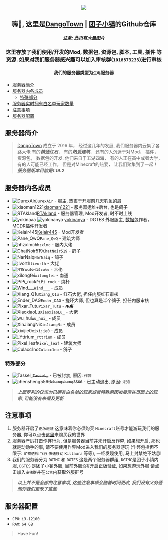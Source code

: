 <div align=center>
 
<img src="https://www.dgtmc.top/assets/img/logo.jpg">

<h2>嗨👋, 这里是<a href="https://dgtmc.top">DangoTown</a> | <a href="https://dgtmc.top">团子小镇</a>的Github仓库</h2>

<h5>注意: 此页有大量图片</h5>

</div>

<div align=center>

<h3>这里存放了我们使用/开发的Mod, 数据包, 资源包, 脚本, 工具, 插件 等资源.
如果对我们服务器感兴趣可以加入审核群(<code>1018873233</code>)进行审核</h3>
 
 <h4>我们的服务器类型为<code>生电</code>服务器</h4>

</div>

<!-- TOC -->
  * [服务器简介](#服务器简介)
  * [服务器内各成员](#服务器内各成员)
    * [特殊部分](#特殊部分)
  * [服务器实时拥有白名单玩家数量](#服务器实时拥有白名单玩家数量)
  * [注意事项](#注意事项)
  * [服务器配置](#服务器配置)
<!-- TOC -->

## 服务器简介

> [DangoTown](https://dgtmc.top) 成立于 2016 年， 经过这几年的发展, 我们服务器内云集了各路大佬
> 有的***精通红石***， 有的***热爱建筑***， 还有的人沉迷于对Mod， 插件， 资源包， 数据包的开发. 
> 他们来自于五湖四海， 有的人正在高中或者大学， 有的人可能已经工作， 但是对Minecraft的热爱， 让我们聚集到了一起！
> ***服务器版本目前是1.19.2***

## 服务器内各成员
<!-- https://crafatar.com/avatars/?size=16 -->
* <img src="https://crafatar.com/avatars/efcc8b5a-9bb0-429e-95b8-7eb34ad37d76?size=16" alt="DurexAir">`DurexAir` - 服主, 热衷于开服前几天钓鱼的屑
* <img src="https://crafatar.com/avatars/bf486575279b467e846ec54e86ee52df?size=16" alt="xiaoman1221">[xiaoman1221](https://yhdzz.cn) - 服务器运维+后台,
  也是鸽子
* <img src="https://crafatar.com/avatars/bb033844e68e4909a6361a5d1821ddc4?size=16" alt="RTAkland">[RTAkland](https://github.com/RTAkland) - 服务器管理,
  Mod开发者, 时不时上线
* <img src="https://crafatar.com/avatars/cd7f4f9fbd5a4106862a8ff0893fe5af?size=16" alt="yokinaaa"> <img src="https://crafatar.com/avatars/916c251133e44dbabc99c3e5cffa41ef?size=16" alt="yokinanya"> [yokinanya](https://github.com/yokinanya) - DGTES
  外服服主, [数据包](https://github.com/DangoTown/DGT_Extra_datapack)作者，MCDR插件开发者
* <img src="https://crafatar.com/avatars/ddc61e882b03427bb621ee0736958f7f?size=16" alt="Kelair445">[Kelair445](https://github.com/CaaMoe) - Mod开发者
* <img src="https://crafatar.com/avatars/7728563beaed48ddb33fd885f9a10862?size=16" alt="Pane_QwQ">`Pane_QwQ` - 建筑大师
* <img src="https://crafatar.com/avatars/02c7e8dd47d3412d85cbd82311e06259?size=16" alt="hhzxlmc">`hhzxlmc` - 服内大佬
* <img src="https://crafatar.com/avatars/99a37c1d2ada462686995c8f20399d08?size=16" alt="ChatNoir519">`ChatNoir519` - 鸽子
* <img src="https://crafatar.com/avatars/8c35435f90bf4e17803438ce26a17cc6?size=16" alt="NarNaiq">`NarNaiq` - 鸽子
* <img src="https://crafatar.com/avatars/7327caa990ac43979ea4d7ab89e609dc?size=16" alt="livorth">`livorth` - 大佬
* <img src="https://crafatar.com/avatars/f1fa5ccdb146448fad651453ee2a15aa?size=16" alt="418cute">`418cute` - 大佬
* <img src="https://crafatar.com/avatars/c24fb001286f4d40a8a293247472f2c5?size=16" alt="xilongfei">`xilongfei` - 南通
* <img src="https://crafatar.com/avatars/06d347685f9c422a90f59f05aae8dd91?size=16" alt="PiPi_rock">`PiPi_rock` - 烧杯
* <img src="https://crafatar.com/avatars/0fbe08b7188044a5a77b5f984c6558fe?size=16" alt="Wind___">`Wind___` - 成员
* <img src="https://crafatar.com/avatars/0599eb28f2d74fa1b87526bfbc8359dd?size=16" alt="Xiang_Q1u">`Xiang_Q1u` - 红石大佬, 担任内服红石审核
* <img src="https://crafatar.com/avatars/186f7f0c5d5d428ab85740dbb7232af4?size=16" alt="Ender_DAG">`Ender_DAG` - 搓环大师, 但也算是半个鸽子, 担任内服审核
* <img src="https://crafatar.com/avatars/e548ddd0a16445a396dccd1500b4d39d?size=16" alt="Pixar_Tutu">`Pixar_Tutu` - ***~~null~~***
* <img src="https://crafatar.com/avatars/9cefcda841a7433ba4b93dde8ae2b50e?size=16" alt="XiaoxiaoLu">`XiaoxiaoLu_` - 大佬
* <img src="https://crafatar.com/avatars/e5a8b74cfdcf4cbcbfbb22545916b1b1?size=16" alt="wu_hui" >`wu_hui_` - 成员
* <img src="https://crafatar.com/avatars/2fb01532384e45748ebb82d6bd0d985a?size=16" alt="XinJiangNi" >`XinJiangNi` - 成员
* <img src="https://crafatar.com/avatars/ab1f2e0a7a924a17ab82377d6b8befc4?size=16" alt="xixijie0" >`xixijie0` - 成员
* <img src="https://crafthead.net/avatar/_Yttrium/16" alt="_Yttrium" >`_Yttrium` - 成员
* <img src="https://crafatar.com/avatars/847984990551408da6b80d9644bc928e?size=16" alt="Pixel_leaf">`Pixel_leaf` - 建筑大师
* <img src="https://crafthead.net/avatar/Culacc1no/16" alt="Culacc1no" >`Culacc1no` - 鸽子

### 特殊部分

* <img src="https://crafatar.com/avatars/6f9b015b6cf74ddaa3dc461965e93a25?size=16" alt="Tassel_">~~`Tassel_`~~ - 已被封禁, 原因: `作弊`
* <img src="https://crafatar.com/avatars/00a54e63827a469aa334c64626a920a8?size=16" alt="chensheng5566">~~`chengsheng5566`~~ - 已主动退出,
  原因: `未知`

> ***上面罗列的仅仅为已拥有白名单的玩家或者特殊原因被展示在页面上的玩家, 可能没有来得及更新***


<!-- ## 服务器实时拥有白名单玩家数量

<img src="https://realtime.deta.dev/realtime" alt="Counter" width="100px"> -->

## 注意事项

1. 服务器开启了`正版验证` 这意味着你必须购买 `Minecraft`账号才能游玩我们的服务器,
   你可以点击[这里](https://www.minecraft.net/zh-hans/get-minecraft)来购买我的世界
2. 服务器严厉打击作弊行为, 但是服务器当前并未开启反作弊, 如果想开启, 那也就是动动手的事,
   请不要使用作弊Mod进入我们的服务器游玩 (作弊包括但不限于: `矿物透视` `飞行` `快速移动` `Killaura` 等等), 一经发现使用,
   马上封禁绝不姑息!
3. 我们的服务器分为 `DGTMC` 和 `DGTES` 这是两个服务器群组, `DGTMC`是团子小镇内服, `DGTES` 是团子小镇外服,
   目前外服`没有`开启正版验证, 如果想游玩外服 请点击加入`审核群`并在`公告`内获取外服群号

> ***以上并不是全部的注意事项, 这些注意事项会随着时间更改, 我们没有义务通知你我们更改了这些***

## 服务器配置

* `CPU`: `i3-12100`
* `RAM`: `64 GB`

> Have Fun!
